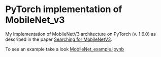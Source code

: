 # PyTorch implementation of MobileNet_v3

My implementation of MobileNetV3 architecture on PyTorch (v. 1.6.0) as described in the paper [Searching for MobileNetV3](https://arxiv.org/abs/1905.02244).

To see an example take a look [MobileNet_example.ipynb](https://github.com/AllexFrolov/MobileNets/blob/master/MobileNet_example.ipynb)

